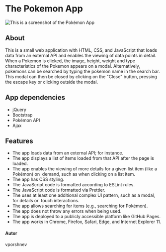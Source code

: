 # The Pokemon App

![This is a screenshot of the Pokémon App](pokemon-js-app.png)

## About
This is a small  web  application  with  HTML,   CSS,   and  JavaScript  that  loads data  from  an  external  API  and  enables  the  viewing  of  data  points  in  detail. When a Pokemon is clicked, the image, height, weight and type characteristics of the Pokemon appears on a modal. Alternatively, pokemons can be searched by typing the pokemon name in the search bar. This modal can then be closed by clicking on the "Close" button, pressing the escape key or clicking outside the modal.

## App dependencies
- jQuery
- Bootstrap
- Pokémon API
- Ajax

## Features
- The  app  loads  data  from  an  external  API;  for  instance.  
- The  app  displays  a  list  of  items  loaded  from  that  API  after  the  page  is  loaded.  
- The  app  enables  the  viewing  of  more  details  for  a  given  list  item  (like  a  Pokémon)  on  demand,  such  as  when  clicking  on  a  list  item.  
- The  app  has  CSS  styling.  
- The  JavaScript  code  is formatted  according  to  ESLint  rules.  
- The  JavaScript  code  is  formatted  via  Prettier.
- The  uses  at  least  one  additional  complex  UI  pattern,  such  as  a  modal,  for  details  or  touch  interactions.  
- The app allows  searching  for  items  (e.g.,  searching  for  Pokémon).  
- The  app  does  not  throw  any  errors  when  being  used.  
- The  app  is  deployed  to  a  publicly  accessible  platform  like  GitHub  Pages.
- The  app  works  in  Chrome,  Firefox,  Safari,  Edge,  and  Internet  Explorer  11.

#### Autor
vporshnev
